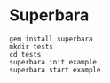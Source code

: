 # Superbara

```
gem install superbara
mkdir tests
cd tests
superbara init example
superbara start example
```
